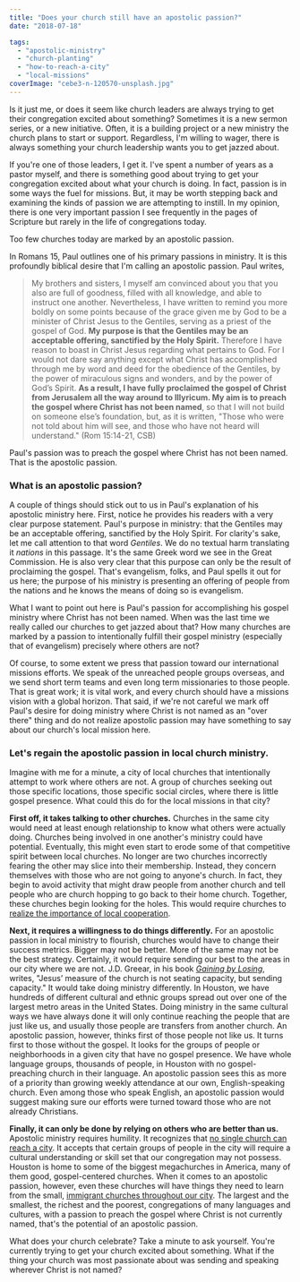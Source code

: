 ```yaml
---
title: "Does your church still have an apostolic passion?"
date: "2018-07-18"

tags: 
  - "apostolic-ministry"
  - "church-planting"
  - "how-to-reach-a-city"
  - "local-missions"
coverImage: "cebe3-n-120570-unsplash.jpg"
---
```


Is it just me, or does it seem like church leaders are always trying to get their congregation excited about something? Sometimes it is a new sermon series, or a new initiative. Often, it is a building project or a new ministry the church plans to start or support. Regardless, I'm willing to wager, there is always something your church leadership wants you to get jazzed about.

If you're one of those leaders, I get it. I've spent a number of years as a pastor myself, and there is something good about trying to get your congregation excited about what your church is doing. In fact, passion is in some ways the fuel for missions. But, it may be worth stepping back and examining the kinds of passion we are attempting to instill. In my opinion, there is one very important passion I see frequently in the pages of Scripture but rarely in the life of congregations today.

Too few churches today are marked by an apostolic passion.

In Romans 15, Paul outlines one of his primary passions in ministry. It is this profoundly biblical desire that I'm calling an apostolic passion. Paul writes,

> My brothers and sisters, I myself am convinced about you that you also are full of goodness, filled with all knowledge, and able to instruct one another. Nevertheless, I have written to remind you more boldly on some points because of the grace given me by God to be a minister of Christ Jesus to the Gentiles, serving as a priest of the gospel of God. **My purpose is that the Gentiles may be an acceptable offering, sanctified by the Holy Spirit.** Therefore I have reason to boast in Christ Jesus regarding what pertains to God. For I would not dare say anything except what Christ has accomplished through me by word and deed for the obedience of the Gentiles, by the power of miraculous signs and wonders, and by the power of God’s Spirit. **As a result, I have fully proclaimed the gospel of Christ from Jerusalem all the way around to Illyricum. My aim is to preach the gospel where Christ has not been named**, so that I will not build on someone else’s foundation, but, as it is written, "Those who were not told about him will see, and those who have not heard will understand." (Rom 15:14-21, CSB)

Paul's passion was to preach the gospel where Christ has not been named. That is the apostolic passion.

### What is an apostolic passion?

A couple of things should stick out to us in Paul's explanation of his apostolic ministry here. First, notice he provides his readers with a very clear purpose statement. Paul's purpose in ministry: that the Gentiles may be an acceptable offering, sanctified by the Holy Spirit. For clarity's sake, let me call attention to that word _Gentiles_. We do no textual harm translating it _nations_ in this passage. It's the same Greek word we see in the Great Commission. He is also very clear that this purpose can only be the result of proclaiming the gospel. That's evangelism, folks, and Paul spells it out for us here; the purpose of his ministry is presenting an offering of people from the nations and he knows the means of doing so is evangelism.

What I want to point out here is Paul's passion for accomplishing his gospel ministry where Christ has not been named. When was the last time we really called our churches to get jazzed about that? How many churches are marked by a passion to intentionally fulfill their gospel ministry (especially that of evangelism) precisely where others are not?

Of course, to some extent we press that passion toward our international missions efforts. We speak of the unreached people groups overseas, and we send short term teams and even long term missionaries to those people. That is great work; it is vital work, and every church should have a missions vision with a global horizon. That said, if we're not careful we mark off Paul's desire for doing ministry where Christ is not named as an "over there" thing and do not realize apostolic passion may have something to say about our church's local mission here.

### Let's regain the apostolic passion in local church ministry.

Imagine with me for a minute, a city of local churches that intentionally attempt to work where others are not. A group of churches seeking out those specific locations, those specific social circles, where there is little gospel presence. What could this do for the local missions in that city?

**First off, it takes talking to other churches.** Churches in the same city would need at least enough relationship to know what others were actually doing. Churches being involved in one another's ministry could have potential. Eventually, this might even start to erode some of that competitive spirit between local churches. No longer are two churches incorrectly fearing the other may slice into their membership. Instead, they concern themselves with those who are not going to anyone's church. In fact, they begin to avoid activity that might draw people from another church and tell people who are church hopping to go back to their home church. Together, these churches begin looking for the holes. This would require churches to [realize the importance of local cooperation](https://www.thegospelcoalition.org/article/your-church-not-your-citys-savior/).

**Next, it requires a willingness to do things differently.** For an apostolic passion in local ministry to flourish, churches would have to change their success metrics. Bigger may not be better. More of the same may not be the best strategy. Certainly, it would require sending our best to the areas in our city where we are not. J.D. Greear, in his book [_Gaining by Losing_](https://www.amazon.com/Gaining-Losing-Belongs-Churches-Exponential/dp/0310533953), writes, "Jesus’ measure of the church is not seating capacity, but sending capacity." It would take doing ministry differently. In Houston, we have hundreds of different cultural and ethnic groups spread out over one of the largest metro areas in the United States. Doing ministry in the same cultural ways we have always done it will only continue reaching the people that are just like us, and usually those people are transfers from another church. An apostolic passion, however, thinks first of those people not like us. It turns first to those without the gospel. It looks for the groups of people or neighborhoods in a given city that have no gospel presence. We have whole language groups, thousands of people, in Houston with no gospel-preaching church in their language. An apostolic passion sees this as more of a priority than growing weekly attendance at our own, English-speaking church. Even among those who speak English, an apostolic passion would suggest making sure our efforts were turned toward those who are not already Christians.

**Finally, it can only be done by relying on others who are better than us.** Apostolic ministry requires humility. It recognizes that [no single church can reach a city](http://blog.keelancook.com/2016/02/why-no-single-church-can-reach-a-city.html). It accepts that certain groups of people in the city will require a cultural understanding or skill set that our congregation may not possess. Houston is home to some of the biggest megachurches in America, many of them good, gospel-centered churches. When it comes to an apostolic passion, however, even these churches will have things they need to learn from the small, [immigrant churches throughout our city](https://www.ubahouston.org/blog/2018/6/16/three-things-the-immigrant-church-in-your-city-does-better-than-you). The largest and the smallest, the richest and the poorest, congregations of many languages and cultures, with a passion to preach the gospel where Christ is not currently named, that's the potential of an apostolic passion.

What does your church celebrate? Take a minute to ask yourself. You're currently trying to get your church excited about something. What if the thing your church was most passionate about was sending and speaking wherever Christ is not named?
